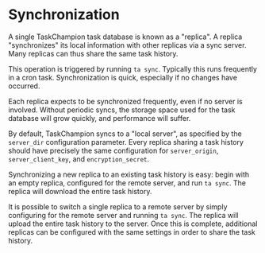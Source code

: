 # Synchronization

A single TaskChampion task database is known as a "replica".
A replica "synchronizes" its local information with other replicas via a sync server.
Many replicas can thus share the same task history.

This operation is triggered by running `ta sync`.
Typically this runs frequently in a cron task.
Synchronization is quick, especially if no changes have occurred.

Each replica expects to be synchronized frequently, even if no server is involved.
Without periodic syncs, the storage space used for the task database will grow quickly, and performance will suffer.

By default, TaskChampion syncs to a "local server", as specified by the `server_dir` configuration parameter.
Every replica sharing a task history should have precisely the same configuration for `server_origin`, `server_client_key`, and `encryption_secret`.

Synchronizing a new replica to an existing task history is easy: begin with an empty replica, configured for the remote server, and run `ta sync`.
The replica will download the entire task history.

It is possible to switch a single replica to a remote server by simply configuring for the remote server and running `ta sync`.
The replica will upload the entire task history to the server.
Once this is complete, additional replicas can be configured with the same settings in order to share the task history.

